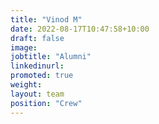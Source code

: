 ```yaml
---
title: "Vinod M"
date: 2022-08-17T10:47:58+10:00
draft: false
image: 
jobtitle: "Alumni"
linkedinurl: 
promoted: true
weight: 
layout: team
position: "Crew"
---
```


